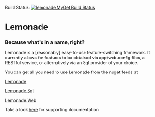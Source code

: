 Build Status: [![lemonade MyGet Build Status](https://www.myget.org/BuildSource/Badge/lemonade?identifier=8451a787-291b-4832-b2ae-89ad032541e9)](https://www.myget.org/)

# Lemonade
### Because what's in a name, right? ###

Lemonade is a [reasonably] easy-to-use feature-switching framework.  It currently allows for features to be obtained via app/web.config files, a RESTful service, or alternatively via an Sql provider of your choice.  

You can get all you need to use Lemonade from the nuget feeds at

<a href="https://www.nuget.org/packages/Lemonade">Lemonade</a>

<a href="https://www.nuget.org/packages/Lemonade.Sql">Lemonade.Sql</a>

<a href="https://www.nuget.org/packages/Lemonade.Web">Lemonade.Web</a>

Take a look <a href='http://thesheps.github.io/lemonade'>here</a> for supporting documentation.
